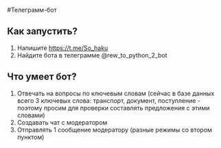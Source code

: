 #Телеграмм-бот 

## Как запустить?
1) Напишите https://t.me/So_haku
2) Найдите бота в телеграмме @rew_to_python_2_bot

## Что умеет бот?
1) Отвечать на вопросы по ключевым словам 
(сейчас в базе данных всего 3 ключевых слова: транспорт, документ, поступление - поэтому просим для проверки составлять предложения с этими словами)
2) Создавать чат с модератором 
3) Отправлять 1 сообщение модератору (разные режимы со втором пунктом)